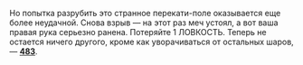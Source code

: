Но попытка разрубить это странное перекати-поле оказывается еще более неудачной. Снова взрыв — на этот раз меч устоял, а вот ваша правая рука серьезно ранена. Потеряйте 1 ЛОВКОСТЬ. Теперь не остается ничего другого, кроме как уворачиваться от остальных шаров, — [**483**](#n_483).

